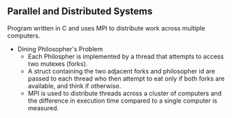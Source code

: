 ## Parallel and Distributed Systems
Program written in C and uses MPI to distribute work across multiple computers.

* Dining Philosopher's Problem
  - Each Philospher is implemented by a thread that attempts to access two mutexes (forks).
  - A struct containing the two adjacent forks and philosopher id are passed to each thread who then attempt to eat only if both forks are available, and think if otherwise.
  - MPI is used to distribute threads across a cluster of computers and the difference in execution time compared to a single computer is measured.
